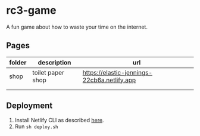 # rc3-game

A fun game about how to waste your time on the internet.

## Pages

| folder | description       | url                                         |
| ------ | ----------------- | ------------------------------------------- |
| shop   | toilet paper shop | https://elastic-jennings-22cb6a.netlify.app |
|        |                   |                                             |
|        |                   |                                             |

## Deployment

1. Install Netlify CLI as described [here](https://docs.netlify.com/cli/get-started/).
2. Run `sh deploy.sh`

